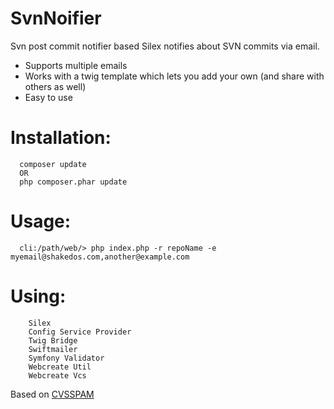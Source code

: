 SvnNoifier
==========

Svn post commit notifier based Silex notifies about SVN commits via email. 

- Supports multiple emails
- Works with a twig template which lets you add your own (and share with others as well) 
- Easy to use 

Installation: 
==============
```
  composer update 
  OR
  php composer.phar update
```

Usage: 
======
``` 
  cli:/path/web/> php index.php -r repoName -e myemail@shakedos.com,another@example.com
```

Using:
=====
```
	Silex
	Config Service Provider 
	Twig Bridge
	Swiftmailer 
	Symfony Validator 
	Webcreate Util 
	Webcreate Vcs
```

Based on [CVSSPAM](http://www.badgers-in-foil.co.uk/projects/cvsspam/)

